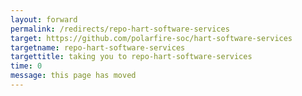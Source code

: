 ```yaml
---
layout: forward
permalink: /redirects/repo-hart-software-services
target: https://github.com/polarfire-soc/hart-software-services
targetname: repo-hart-software-services
targettitle: taking you to repo-hart-software-services
time: 0
message: this page has moved
---
```

